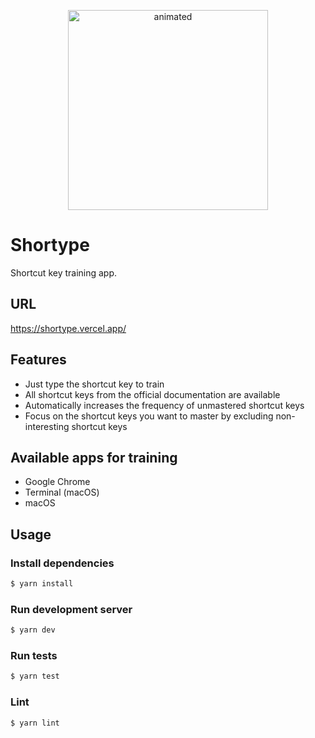 <p align="center">
  <img style="height: 20rem;" src="https://user-images.githubusercontent.com/15713392/161007516-353e752d-dace-4b67-9ef9-afbbce0572ea.gif" alt="animated" />
</p>

# Shortype

Shortcut key training app.

## URL

https://shortype.vercel.app/

## Features

- Just type the shortcut key to train
- All shortcut keys from the official documentation are available
- Automatically increases the frequency of unmastered shortcut keys
- Focus on the shortcut keys you want to master by excluding non-interesting shortcut keys

## Available apps for training

- Google Chrome
- Terminal (macOS)
- macOS

## Usage

### Install dependencies

```bash
$ yarn install
```

### Run development server

```bash
$ yarn dev
```

### Run tests

```bash
$ yarn test
```

### Lint

```bash
$ yarn lint
```
